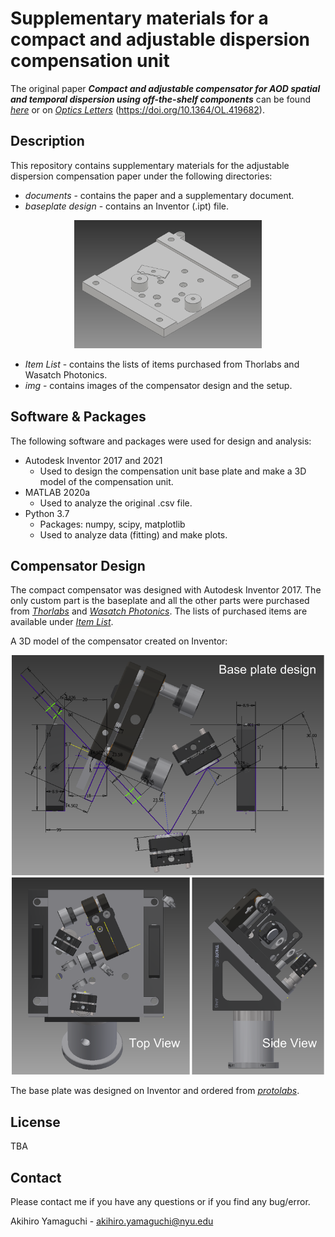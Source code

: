 # Supplementary materials for a compact and adjustable dispersion compensation unit

The original paper ***Compact and adjustable compensator for AOD spatial and temporal dispersion using off-the-shelf components*** can be found [*here*](https://github.com/Y-Akihiro/Dispersion-Compensation-Unit/blob/main/documents/ol-46-7-1644.pdf) or on [*Optics Letters*](https://doi.org/10.1364/OL.419682) (https://doi.org/10.1364/OL.419682).

## Description
This repository contains supplementary materials for the adjustable dispersion compensation paper under the following directories:
* *documents* - contains the paper and a supplementary document.
* *baseplate design* - contains an Inventor (.ipt) file.
>>
<p align="center">
	<img width="300" src="https://github.com/Y-Akihiro/Dispersion-Compensation-Unit/blob/main/img/baseplate.png">
</p>

* *Item List* - contains the lists of items purchased from Thorlabs and Wasatch Photonics.
* *img* - contains images of the compensator design and the setup.

## Software & Packages

The following software and packages were used for design and analysis:
* Autodesk Inventor 2017 and 2021
	* Used to design the compensation unit base plate and make a 3D model of the compensation unit.
* MATLAB 2020a
	* Used to analyze the original .csv file.
* Python 3.7
	* Packages: numpy, scipy, matplotlib
	* Used to analyze data (fitting) and make plots.

## Compensator Design
The compact compensator was designed with Autodesk Inventor 2017. The only custom part is the baseplate and all the other parts were purchased from [*Thorlabs*](https://www.thorlabs.com/) and [*Wasatch Photonics*](https://wasatchphotonics.com/product/800-lmm-at-1030nm/).
The lists of purchased items are available under [*Item List*](https://github.com/Y-Akihiro/Dispersion-Compensation-Unit/tree/main/Item%20List).

A 3D model of the compensator created on Inventor: 
<p align="center">
	<img width="500" src="https://github.com/Y-Akihiro/Dispersion-Compensation-Unit/blob/main/img/Inventor_design.png">
</p>

The base plate was designed on Inventor and ordered from [*protolabs*](https://www.protolabs.com/).

## License
TBA 

## Contact

Please contact me if you have any questions or if you find any bug/error.

Akihiro Yamaguchi - akihiro.yamaguchi@nyu.edu
